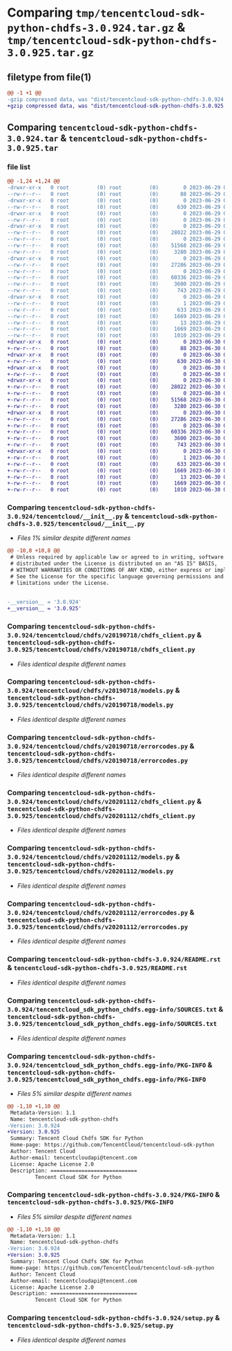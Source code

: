 # Comparing `tmp/tencentcloud-sdk-python-chdfs-3.0.924.tar.gz` & `tmp/tencentcloud-sdk-python-chdfs-3.0.925.tar.gz`

## filetype from file(1)

```diff
@@ -1 +1 @@
-gzip compressed data, was "dist/tencentcloud-sdk-python-chdfs-3.0.924.tar", last modified: Thu Jun 29 00:26:38 2023, max compression
+gzip compressed data, was "dist/tencentcloud-sdk-python-chdfs-3.0.925.tar", last modified: Fri Jun 30 02:03:08 2023, max compression
```

## Comparing `tencentcloud-sdk-python-chdfs-3.0.924.tar` & `tencentcloud-sdk-python-chdfs-3.0.925.tar`

### file list

```diff
@@ -1,24 +1,24 @@
-drwxr-xr-x   0 root         (0) root         (0)        0 2023-06-29 00:26:38.000000 tencentcloud-sdk-python-chdfs-3.0.924/
--rw-r--r--   0 root         (0) root         (0)       88 2023-06-29 00:26:38.000000 tencentcloud-sdk-python-chdfs-3.0.924/setup.cfg
-drwxr-xr-x   0 root         (0) root         (0)        0 2023-06-29 00:26:38.000000 tencentcloud-sdk-python-chdfs-3.0.924/tencentcloud/
--rw-r--r--   0 root         (0) root         (0)      630 2023-06-29 00:26:38.000000 tencentcloud-sdk-python-chdfs-3.0.924/tencentcloud/__init__.py
-drwxr-xr-x   0 root         (0) root         (0)        0 2023-06-29 00:26:38.000000 tencentcloud-sdk-python-chdfs-3.0.924/tencentcloud/chdfs/
--rw-r--r--   0 root         (0) root         (0)        0 2023-06-29 00:26:38.000000 tencentcloud-sdk-python-chdfs-3.0.924/tencentcloud/chdfs/__init__.py
-drwxr-xr-x   0 root         (0) root         (0)        0 2023-06-29 00:26:38.000000 tencentcloud-sdk-python-chdfs-3.0.924/tencentcloud/chdfs/v20190718/
--rw-r--r--   0 root         (0) root         (0)    28022 2023-06-29 00:26:38.000000 tencentcloud-sdk-python-chdfs-3.0.924/tencentcloud/chdfs/v20190718/chdfs_client.py
--rw-r--r--   0 root         (0) root         (0)        0 2023-06-29 00:26:38.000000 tencentcloud-sdk-python-chdfs-3.0.924/tencentcloud/chdfs/v20190718/__init__.py
--rw-r--r--   0 root         (0) root         (0)    51568 2023-06-29 00:26:38.000000 tencentcloud-sdk-python-chdfs-3.0.924/tencentcloud/chdfs/v20190718/models.py
--rw-r--r--   0 root         (0) root         (0)     3280 2023-06-29 00:26:38.000000 tencentcloud-sdk-python-chdfs-3.0.924/tencentcloud/chdfs/v20190718/errorcodes.py
-drwxr-xr-x   0 root         (0) root         (0)        0 2023-06-29 00:26:38.000000 tencentcloud-sdk-python-chdfs-3.0.924/tencentcloud/chdfs/v20201112/
--rw-r--r--   0 root         (0) root         (0)    27286 2023-06-29 00:26:38.000000 tencentcloud-sdk-python-chdfs-3.0.924/tencentcloud/chdfs/v20201112/chdfs_client.py
--rw-r--r--   0 root         (0) root         (0)        0 2023-06-29 00:26:38.000000 tencentcloud-sdk-python-chdfs-3.0.924/tencentcloud/chdfs/v20201112/__init__.py
--rw-r--r--   0 root         (0) root         (0)    60336 2023-06-29 00:26:38.000000 tencentcloud-sdk-python-chdfs-3.0.924/tencentcloud/chdfs/v20201112/models.py
--rw-r--r--   0 root         (0) root         (0)     3600 2023-06-29 00:26:38.000000 tencentcloud-sdk-python-chdfs-3.0.924/tencentcloud/chdfs/v20201112/errorcodes.py
--rw-r--r--   0 root         (0) root         (0)      743 2023-06-29 00:26:38.000000 tencentcloud-sdk-python-chdfs-3.0.924/README.rst
-drwxr-xr-x   0 root         (0) root         (0)        0 2023-06-29 00:26:38.000000 tencentcloud-sdk-python-chdfs-3.0.924/tencentcloud_sdk_python_chdfs.egg-info/
--rw-r--r--   0 root         (0) root         (0)        1 2023-06-29 00:26:38.000000 tencentcloud-sdk-python-chdfs-3.0.924/tencentcloud_sdk_python_chdfs.egg-info/dependency_links.txt
--rw-r--r--   0 root         (0) root         (0)      633 2023-06-29 00:26:38.000000 tencentcloud-sdk-python-chdfs-3.0.924/tencentcloud_sdk_python_chdfs.egg-info/SOURCES.txt
--rw-r--r--   0 root         (0) root         (0)     1669 2023-06-29 00:26:38.000000 tencentcloud-sdk-python-chdfs-3.0.924/tencentcloud_sdk_python_chdfs.egg-info/PKG-INFO
--rw-r--r--   0 root         (0) root         (0)       13 2023-06-29 00:26:38.000000 tencentcloud-sdk-python-chdfs-3.0.924/tencentcloud_sdk_python_chdfs.egg-info/top_level.txt
--rw-r--r--   0 root         (0) root         (0)     1669 2023-06-29 00:26:38.000000 tencentcloud-sdk-python-chdfs-3.0.924/PKG-INFO
--rw-r--r--   0 root         (0) root         (0)     1010 2023-06-29 00:26:38.000000 tencentcloud-sdk-python-chdfs-3.0.924/setup.py
+drwxr-xr-x   0 root         (0) root         (0)        0 2023-06-30 02:03:08.000000 tencentcloud-sdk-python-chdfs-3.0.925/
+-rw-r--r--   0 root         (0) root         (0)       88 2023-06-30 02:03:08.000000 tencentcloud-sdk-python-chdfs-3.0.925/setup.cfg
+drwxr-xr-x   0 root         (0) root         (0)        0 2023-06-30 02:03:08.000000 tencentcloud-sdk-python-chdfs-3.0.925/tencentcloud/
+-rw-r--r--   0 root         (0) root         (0)      630 2023-06-30 02:03:08.000000 tencentcloud-sdk-python-chdfs-3.0.925/tencentcloud/__init__.py
+drwxr-xr-x   0 root         (0) root         (0)        0 2023-06-30 02:03:08.000000 tencentcloud-sdk-python-chdfs-3.0.925/tencentcloud/chdfs/
+-rw-r--r--   0 root         (0) root         (0)        0 2023-06-30 02:03:08.000000 tencentcloud-sdk-python-chdfs-3.0.925/tencentcloud/chdfs/__init__.py
+drwxr-xr-x   0 root         (0) root         (0)        0 2023-06-30 02:03:08.000000 tencentcloud-sdk-python-chdfs-3.0.925/tencentcloud/chdfs/v20190718/
+-rw-r--r--   0 root         (0) root         (0)    28022 2023-06-30 02:03:08.000000 tencentcloud-sdk-python-chdfs-3.0.925/tencentcloud/chdfs/v20190718/chdfs_client.py
+-rw-r--r--   0 root         (0) root         (0)        0 2023-06-30 02:03:08.000000 tencentcloud-sdk-python-chdfs-3.0.925/tencentcloud/chdfs/v20190718/__init__.py
+-rw-r--r--   0 root         (0) root         (0)    51568 2023-06-30 02:03:08.000000 tencentcloud-sdk-python-chdfs-3.0.925/tencentcloud/chdfs/v20190718/models.py
+-rw-r--r--   0 root         (0) root         (0)     3280 2023-06-30 02:03:08.000000 tencentcloud-sdk-python-chdfs-3.0.925/tencentcloud/chdfs/v20190718/errorcodes.py
+drwxr-xr-x   0 root         (0) root         (0)        0 2023-06-30 02:03:08.000000 tencentcloud-sdk-python-chdfs-3.0.925/tencentcloud/chdfs/v20201112/
+-rw-r--r--   0 root         (0) root         (0)    27286 2023-06-30 02:03:08.000000 tencentcloud-sdk-python-chdfs-3.0.925/tencentcloud/chdfs/v20201112/chdfs_client.py
+-rw-r--r--   0 root         (0) root         (0)        0 2023-06-30 02:03:08.000000 tencentcloud-sdk-python-chdfs-3.0.925/tencentcloud/chdfs/v20201112/__init__.py
+-rw-r--r--   0 root         (0) root         (0)    60336 2023-06-30 02:03:08.000000 tencentcloud-sdk-python-chdfs-3.0.925/tencentcloud/chdfs/v20201112/models.py
+-rw-r--r--   0 root         (0) root         (0)     3600 2023-06-30 02:03:08.000000 tencentcloud-sdk-python-chdfs-3.0.925/tencentcloud/chdfs/v20201112/errorcodes.py
+-rw-r--r--   0 root         (0) root         (0)      743 2023-06-30 02:03:08.000000 tencentcloud-sdk-python-chdfs-3.0.925/README.rst
+drwxr-xr-x   0 root         (0) root         (0)        0 2023-06-30 02:03:08.000000 tencentcloud-sdk-python-chdfs-3.0.925/tencentcloud_sdk_python_chdfs.egg-info/
+-rw-r--r--   0 root         (0) root         (0)        1 2023-06-30 02:03:08.000000 tencentcloud-sdk-python-chdfs-3.0.925/tencentcloud_sdk_python_chdfs.egg-info/dependency_links.txt
+-rw-r--r--   0 root         (0) root         (0)      633 2023-06-30 02:03:08.000000 tencentcloud-sdk-python-chdfs-3.0.925/tencentcloud_sdk_python_chdfs.egg-info/SOURCES.txt
+-rw-r--r--   0 root         (0) root         (0)     1669 2023-06-30 02:03:08.000000 tencentcloud-sdk-python-chdfs-3.0.925/tencentcloud_sdk_python_chdfs.egg-info/PKG-INFO
+-rw-r--r--   0 root         (0) root         (0)       13 2023-06-30 02:03:08.000000 tencentcloud-sdk-python-chdfs-3.0.925/tencentcloud_sdk_python_chdfs.egg-info/top_level.txt
+-rw-r--r--   0 root         (0) root         (0)     1669 2023-06-30 02:03:08.000000 tencentcloud-sdk-python-chdfs-3.0.925/PKG-INFO
+-rw-r--r--   0 root         (0) root         (0)     1010 2023-06-30 02:03:08.000000 tencentcloud-sdk-python-chdfs-3.0.925/setup.py
```

### Comparing `tencentcloud-sdk-python-chdfs-3.0.924/tencentcloud/__init__.py` & `tencentcloud-sdk-python-chdfs-3.0.925/tencentcloud/__init__.py`

 * *Files 1% similar despite different names*

```diff
@@ -10,8 +10,8 @@
 # Unless required by applicable law or agreed to in writing, software
 # distributed under the License is distributed on an "AS IS" BASIS,
 # WITHOUT WARRANTIES OR CONDITIONS OF ANY KIND, either express or implied.
 # See the License for the specific language governing permissions and
 # limitations under the License.
 
 
-__version__ = '3.0.924'
+__version__ = '3.0.925'
```

### Comparing `tencentcloud-sdk-python-chdfs-3.0.924/tencentcloud/chdfs/v20190718/chdfs_client.py` & `tencentcloud-sdk-python-chdfs-3.0.925/tencentcloud/chdfs/v20190718/chdfs_client.py`

 * *Files identical despite different names*

### Comparing `tencentcloud-sdk-python-chdfs-3.0.924/tencentcloud/chdfs/v20190718/models.py` & `tencentcloud-sdk-python-chdfs-3.0.925/tencentcloud/chdfs/v20190718/models.py`

 * *Files identical despite different names*

### Comparing `tencentcloud-sdk-python-chdfs-3.0.924/tencentcloud/chdfs/v20190718/errorcodes.py` & `tencentcloud-sdk-python-chdfs-3.0.925/tencentcloud/chdfs/v20190718/errorcodes.py`

 * *Files identical despite different names*

### Comparing `tencentcloud-sdk-python-chdfs-3.0.924/tencentcloud/chdfs/v20201112/chdfs_client.py` & `tencentcloud-sdk-python-chdfs-3.0.925/tencentcloud/chdfs/v20201112/chdfs_client.py`

 * *Files identical despite different names*

### Comparing `tencentcloud-sdk-python-chdfs-3.0.924/tencentcloud/chdfs/v20201112/models.py` & `tencentcloud-sdk-python-chdfs-3.0.925/tencentcloud/chdfs/v20201112/models.py`

 * *Files identical despite different names*

### Comparing `tencentcloud-sdk-python-chdfs-3.0.924/tencentcloud/chdfs/v20201112/errorcodes.py` & `tencentcloud-sdk-python-chdfs-3.0.925/tencentcloud/chdfs/v20201112/errorcodes.py`

 * *Files identical despite different names*

### Comparing `tencentcloud-sdk-python-chdfs-3.0.924/README.rst` & `tencentcloud-sdk-python-chdfs-3.0.925/README.rst`

 * *Files identical despite different names*

### Comparing `tencentcloud-sdk-python-chdfs-3.0.924/tencentcloud_sdk_python_chdfs.egg-info/SOURCES.txt` & `tencentcloud-sdk-python-chdfs-3.0.925/tencentcloud_sdk_python_chdfs.egg-info/SOURCES.txt`

 * *Files identical despite different names*

### Comparing `tencentcloud-sdk-python-chdfs-3.0.924/tencentcloud_sdk_python_chdfs.egg-info/PKG-INFO` & `tencentcloud-sdk-python-chdfs-3.0.925/tencentcloud_sdk_python_chdfs.egg-info/PKG-INFO`

 * *Files 5% similar despite different names*

```diff
@@ -1,10 +1,10 @@
 Metadata-Version: 1.1
 Name: tencentcloud-sdk-python-chdfs
-Version: 3.0.924
+Version: 3.0.925
 Summary: Tencent Cloud Chdfs SDK for Python
 Home-page: https://github.com/TencentCloud/tencentcloud-sdk-python
 Author: Tencent Cloud
 Author-email: tencentcloudapi@tencent.com
 License: Apache License 2.0
 Description: ============================
         Tencent Cloud SDK for Python
```

### Comparing `tencentcloud-sdk-python-chdfs-3.0.924/PKG-INFO` & `tencentcloud-sdk-python-chdfs-3.0.925/PKG-INFO`

 * *Files 5% similar despite different names*

```diff
@@ -1,10 +1,10 @@
 Metadata-Version: 1.1
 Name: tencentcloud-sdk-python-chdfs
-Version: 3.0.924
+Version: 3.0.925
 Summary: Tencent Cloud Chdfs SDK for Python
 Home-page: https://github.com/TencentCloud/tencentcloud-sdk-python
 Author: Tencent Cloud
 Author-email: tencentcloudapi@tencent.com
 License: Apache License 2.0
 Description: ============================
         Tencent Cloud SDK for Python
```

### Comparing `tencentcloud-sdk-python-chdfs-3.0.924/setup.py` & `tencentcloud-sdk-python-chdfs-3.0.925/setup.py`

 * *Files identical despite different names*

